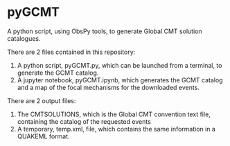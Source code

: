 # pyGCMT
A python script, using ObsPy tools, to generate Global CMT solution catalogues.



There are 2 files contained in this repository:

1) A python script, pyGCMT.py, which can be launched from a terminal, to generate the GCMT catalog.
2) A jupyter notebook, pyGCMT.ipynb, which generates the GCMT catalog and a map of the focal mechanisms for the downloaded events.

There are 2 output files:

1) The CMTSOLUTIONS, which is the Global CMT convention text file, containing the catalog of the requested events
2) A temporary, temp.xml, file, which contains the same information in a QUAKEML format.
